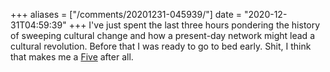 +++
aliases = ["/comments/20201231-045939/"]
date = "2020-12-31T04:59:39"
+++
I've just spent the last three hours pondering the history of sweeping cultural change and how a present-day network might lead a cultural revolution. Before that I was ready to go to bed early. Shit, I think that makes me a [Five](https://www.enneagraminstitute.com/type-5/) after all.

